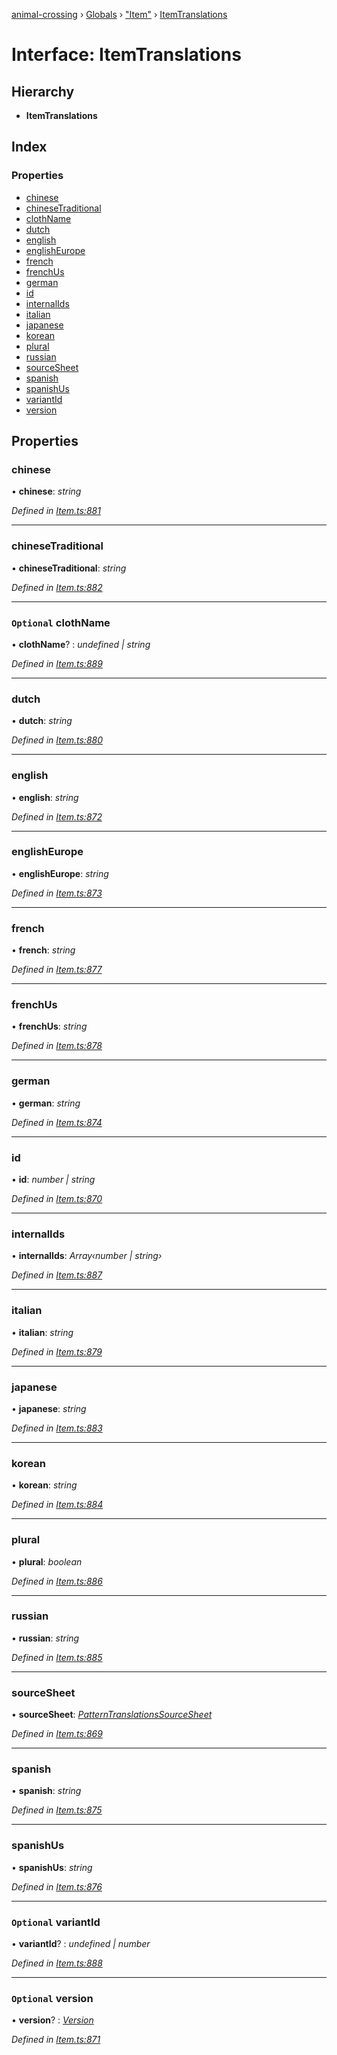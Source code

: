 [animal-crossing](../README.md) › [Globals](../globals.md) › ["Item"](../modules/_item_.md) › [ItemTranslations](_item_.itemtranslations.md)

# Interface: ItemTranslations

## Hierarchy

* **ItemTranslations**

## Index

### Properties

* [chinese](_item_.itemtranslations.md#chinese)
* [chineseTraditional](_item_.itemtranslations.md#chinesetraditional)
* [clothName](_item_.itemtranslations.md#optional-clothname)
* [dutch](_item_.itemtranslations.md#dutch)
* [english](_item_.itemtranslations.md#english)
* [englishEurope](_item_.itemtranslations.md#englisheurope)
* [french](_item_.itemtranslations.md#french)
* [frenchUs](_item_.itemtranslations.md#frenchus)
* [german](_item_.itemtranslations.md#german)
* [id](_item_.itemtranslations.md#id)
* [internalIds](_item_.itemtranslations.md#internalids)
* [italian](_item_.itemtranslations.md#italian)
* [japanese](_item_.itemtranslations.md#japanese)
* [korean](_item_.itemtranslations.md#korean)
* [plural](_item_.itemtranslations.md#plural)
* [russian](_item_.itemtranslations.md#russian)
* [sourceSheet](_item_.itemtranslations.md#sourcesheet)
* [spanish](_item_.itemtranslations.md#spanish)
* [spanishUs](_item_.itemtranslations.md#spanishus)
* [variantId](_item_.itemtranslations.md#optional-variantid)
* [version](_item_.itemtranslations.md#optional-version)

## Properties

###  chinese

• **chinese**: *string*

*Defined in [Item.ts:881](https://github.com/Norviah/animal-crossing/blob/37a256e/module/types/Item.ts#L881)*

___

###  chineseTraditional

• **chineseTraditional**: *string*

*Defined in [Item.ts:882](https://github.com/Norviah/animal-crossing/blob/37a256e/module/types/Item.ts#L882)*

___

### `Optional` clothName

• **clothName**? : *undefined | string*

*Defined in [Item.ts:889](https://github.com/Norviah/animal-crossing/blob/37a256e/module/types/Item.ts#L889)*

___

###  dutch

• **dutch**: *string*

*Defined in [Item.ts:880](https://github.com/Norviah/animal-crossing/blob/37a256e/module/types/Item.ts#L880)*

___

###  english

• **english**: *string*

*Defined in [Item.ts:872](https://github.com/Norviah/animal-crossing/blob/37a256e/module/types/Item.ts#L872)*

___

###  englishEurope

• **englishEurope**: *string*

*Defined in [Item.ts:873](https://github.com/Norviah/animal-crossing/blob/37a256e/module/types/Item.ts#L873)*

___

###  french

• **french**: *string*

*Defined in [Item.ts:877](https://github.com/Norviah/animal-crossing/blob/37a256e/module/types/Item.ts#L877)*

___

###  frenchUs

• **frenchUs**: *string*

*Defined in [Item.ts:878](https://github.com/Norviah/animal-crossing/blob/37a256e/module/types/Item.ts#L878)*

___

###  german

• **german**: *string*

*Defined in [Item.ts:874](https://github.com/Norviah/animal-crossing/blob/37a256e/module/types/Item.ts#L874)*

___

###  id

• **id**: *number | string*

*Defined in [Item.ts:870](https://github.com/Norviah/animal-crossing/blob/37a256e/module/types/Item.ts#L870)*

___

###  internalIds

• **internalIds**: *Array‹number | string›*

*Defined in [Item.ts:887](https://github.com/Norviah/animal-crossing/blob/37a256e/module/types/Item.ts#L887)*

___

###  italian

• **italian**: *string*

*Defined in [Item.ts:879](https://github.com/Norviah/animal-crossing/blob/37a256e/module/types/Item.ts#L879)*

___

###  japanese

• **japanese**: *string*

*Defined in [Item.ts:883](https://github.com/Norviah/animal-crossing/blob/37a256e/module/types/Item.ts#L883)*

___

###  korean

• **korean**: *string*

*Defined in [Item.ts:884](https://github.com/Norviah/animal-crossing/blob/37a256e/module/types/Item.ts#L884)*

___

###  plural

• **plural**: *boolean*

*Defined in [Item.ts:886](https://github.com/Norviah/animal-crossing/blob/37a256e/module/types/Item.ts#L886)*

___

###  russian

• **russian**: *string*

*Defined in [Item.ts:885](https://github.com/Norviah/animal-crossing/blob/37a256e/module/types/Item.ts#L885)*

___

###  sourceSheet

• **sourceSheet**: *[PatternTranslationsSourceSheet](../enums/_item_.patterntranslationssourcesheet.md)*

*Defined in [Item.ts:869](https://github.com/Norviah/animal-crossing/blob/37a256e/module/types/Item.ts#L869)*

___

###  spanish

• **spanish**: *string*

*Defined in [Item.ts:875](https://github.com/Norviah/animal-crossing/blob/37a256e/module/types/Item.ts#L875)*

___

###  spanishUs

• **spanishUs**: *string*

*Defined in [Item.ts:876](https://github.com/Norviah/animal-crossing/blob/37a256e/module/types/Item.ts#L876)*

___

### `Optional` variantId

• **variantId**? : *undefined | number*

*Defined in [Item.ts:888](https://github.com/Norviah/animal-crossing/blob/37a256e/module/types/Item.ts#L888)*

___

### `Optional` version

• **version**? : *[Version](../enums/_item_.version.md)*

*Defined in [Item.ts:871](https://github.com/Norviah/animal-crossing/blob/37a256e/module/types/Item.ts#L871)*
